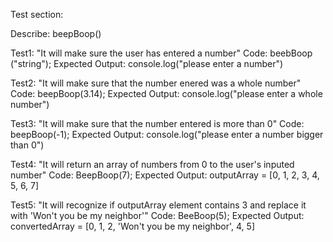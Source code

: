Test section:

Describe: beepBoop()

Test1: "It will make sure the user has entered a number"
Code: beebBoop ("string");
Expected Output: console.log("please enter a number")

Test2: "It will make sure that the number enered was a whole number"
Code: beepBoop(3.14);
Expected Output: console.log("please enter a whole number")

Test3: "It will make sure that the number entered is more than 0"
Code: beepBoop(-1);
Expected Output: console.log("please enter a number bigger than 0")

Test4: "It will return an array of numbers from 0 to the user's inputed number"
Code: BeepBoop(7);
Expected Output: outputArray = [0, 1, 2, 3, 4, 5, 6, 7]

Test5: "It will recognize if outputArray element contains 3 and replace it with 'Won't you be my neighbor'"
Code: BeeBoop(5);
Expected Output: convertedArray = [0, 1, 2, 'Won't you be my neighbor', 4, 5]